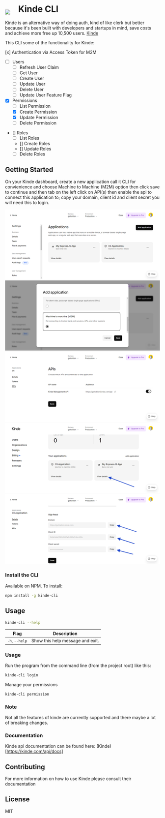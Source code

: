 <!-- Update this link with your own project logo -->

# <img src="https://avatars.githubusercontent.com/u/105711507?s=300&v=4" style="width:70px;padding-right:20px;margin-bottom:-8px;"> Kinde CLI

Kinde is an alternative way of doing auth, kind of like clerk but better because it's been built with developers and startups in mind, save costs and achieve more free up 10,500 users. [Kinde](https://kinde.com)

<!-- Find new badges at https://shields.io/badges -->

This CLI some of the functionality for Kinde:

[x] Authentication via Access Token for M2M

- [ ] Users
  - [ ] Refresh User Claim
  - [ ] Get User
  - [ ] Create User
  - [ ] Update User
  - [ ] Delete User
  - [ ] Update User Feature Flag
- [x] Permissions
  - [ ] List Permission
  - [x] Create Permission
  - [x] Update Permission
  - [ ] Delete Permission
- [] Roles
  - [ ] List Roles
  - [] Create Roles
  - [] Update Roles
  - [ ] Delete Roles

## Getting Started

On your Kinde dashboard, create a new application call it CLI for convienience and choose Machine to Machine (M2M) option then click save to continue and then tab on the left click on API(s) then enable the api to connect this application to; copy your domain, client id and client secret you will need this to login.

![Applications view](./temp/applications.png)
![Add New M2M Application](./temp/add_application.png)
![Enable Api](./temp/enable_api.png)
![Click Application Details](./temp/click_details.png)
![Copy your Details](./temp/copy_details.png)

### Install the CLI

Available on NPM. To install:

```bash copy
npm install -g kinde-cli
```

## Usage

```bash
kinde-cli --help
```

|      Flag      |           Description            |
| :------------: | :------------------------------: |
| `-h`, `--help` | Show this help message and exit. |

### Usage

Run the program from the command line (from the project root) like this:

```bash
kinde-cli login
```

Manage your permissions

```bash
kinde-cli permission
```

### Note

Not all the features of kinde are currently supported and there maybe a lot of breaking changes.

### Documentation

Kinde api documentation can be found here:
(Kinde)[https://kinde.com/api/docs]

## Contributing

<!-- Remember to update the links in the `.github/CONTRIBUTING.md` file from `Cutwell/readme-template` to your own username and repository. -->

For more information on how to use Kinde please consult their documentation

## License

MIT
